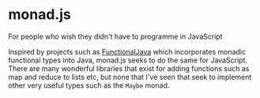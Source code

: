 # monad.js

For people who wish they didn't have to programme in JavaScript

Inspired by projects such as [FunctionalJava][functionalJava] which incorporates monadic functional types into Java, monad.js
seeks to do the same for JavaScript.  There are many wonderful libraries that exist for adding functions such as map and reduce
to lists etc, but none that I've seen that seek to implement other very useful types such as the `Maybe` monad.

[functionalJava]:http://functionaljava.org
